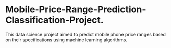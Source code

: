 # Mobile-Price-Range-Prediction-Classification-Project.
This data science project aimed to predict mobile phone price ranges based on their specifications using machine learning algorithms.
